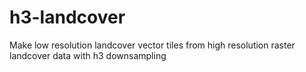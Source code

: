 # h3-landcover
Make low resolution landcover vector tiles from high resolution raster landcover data with h3 downsampling
